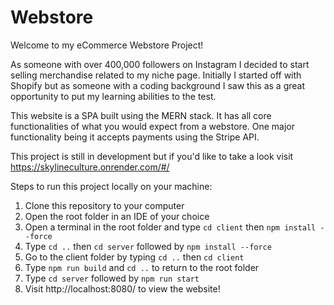 # Webstore

Welcome to my eCommerce Webstore Project! 

As someone with over 400,000 followers on Instagram I decided to start selling merchandise related to my niche page. Initially I started off with Shopify but as someone with a coding background I saw this as a great opportunity to put my learning abilities to the test.

This website is a SPA built using the MERN stack. It has all core functionalities of what you would expect from a webstore. One major functionality being it accepts payments using the Stripe API.

This project is still in development but if you'd like to take a look visit https://skylineculture.onrender.com/#/

Steps to run this project locally on your machine:
1. Clone this repository to your computer
2. Open the root folder in an IDE of your choice
3. Open a terminal in the root folder and type `cd client` then `npm install --force`
4. Type `cd ..` then `cd server`  followed by `npm install --force`
4. Go to the client folder by typing `cd ..` then `cd client`  
5. Type `npm run build` and `cd ..` to return to the root folder
5. Type `cd server` followed by `npm run start`
6. Visit http://localhost:8080/ to view the website!
